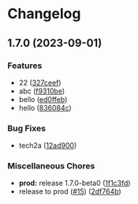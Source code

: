 # Changelog

## 1.7.0 (2023-09-01)


### Features

* 22 ([327ceef](https://github.com/kalosisz/rel3/commit/327ceefcc2f7d3cb51dc34b62b2b942192a1af78))
* abc ([f9310be](https://github.com/kalosisz/rel3/commit/f9310be83f7d82389993066b52122aab955c2a48))
* bello ([ed0ffeb](https://github.com/kalosisz/rel3/commit/ed0ffeba0d156c26fd804bcd4aa235b12d80f1e2))
* hello ([836084c](https://github.com/kalosisz/rel3/commit/836084cd4b854f161a66f1c6e3607d72509bf825))


### Bug Fixes

* tech2a ([12ad900](https://github.com/kalosisz/rel3/commit/12ad90086486f2e0a85a57a2376cc90b730620f5))


### Miscellaneous Chores

* **prod:** release 1.7.0-beta0 ([1f1c3fd](https://github.com/kalosisz/rel3/commit/1f1c3fd9c64323c3e24e48df7645c3e945e23224))
* release to prod ([#15](https://github.com/kalosisz/rel3/issues/15)) ([2df764b](https://github.com/kalosisz/rel3/commit/2df764b8d6ca048359ef45b480b6091f707efa13))
